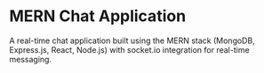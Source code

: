 
# MERN Chat Application

A real-time chat application built using the MERN stack (MongoDB, Express.js, React, Node.js) with socket.io integration for real-time messaging.
